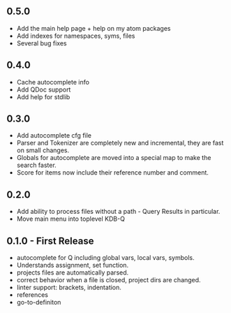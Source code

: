 ## 0.5.0
* Add the main help page + help on my atom packages
* Add indexes for namespaces, syms, files
* Several bug fixes

## 0.4.0
* Cache autocomplete info
* Add QDoc support
* Add help for stdlib

## 0.3.0
* Add autocomplete cfg file
* Parser and Tokenizer are completely new and incremental, they are fast on small changes.
* Globals for autocomplete are moved into a special map to make the search faster.
* Score for items now include their reference number and comment.

## 0.2.0
* Add ability to process files without a path - Query Results in particular.
* Move main menu into toplevel KDB-Q

## 0.1.0 - First Release
* autocomplete for Q including global vars, local vars, symbols.
* Understands assignment, set function.
* projects files are automatically parsed.
* correct behavior when a file is closed, project dirs are changed.
* linter support: brackets, indentation.
* references
* go-to-definiton
